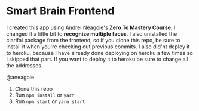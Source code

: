 # Smart Brain Frontend

I created this app using [Andrei Neagoie's](https://github.com/aneagoie)  **Zero To Mastery Course**. I changed it a little bit to **recognize multiple faces**. I also unistalled the clarifai package from the frontend, so if you clone this repo, be sure to install it when you're checking out previous commits.
I also did'nt deploy it to heroku, because I have already done deploying on heroku a few times so I skipped that part. If you want to deploy it to heroku be sure to change all the addresses.

@aneagoie

1. Clone this repo
2. Run `npm install` or `yarn`
3. Run `npm start` or `yarn start`